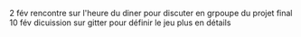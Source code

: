 2 fév
  rencontre sur l'heure du diner pour discuter en grpoupe du projet final
10 fév
  dicuission sur gitter pour définir le jeu plus en détails
